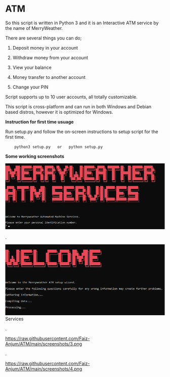 # ATM
So this script is written in Python 3 and it is an Interactive ATM service by the name of MerryWeather. 

There are several things you can do;

1. Deposit money in your account

2. Withdraw money from your account

3. View your balance

4. Money transfer to another account

5. Change your PIN

Script supports up to 10 user accounts, all totally customizable.

This script is cross-platform and can run in both Windows and Debian based distros, however it is optimized for Windows.


**Instruction for first time usuage**

Run setup.py and follow the on-screen instructions to setup script for the first time.

        python3 setup.py   or   python setup.py






**Some working screenshots**

![Homescreen](https://raw.githubusercontent.com/Faiz-Anjum/ATM/main/screenshots/1.png)


.

![Setup](https://raw.githubusercontent.com/Faiz-Anjum/ATM/main/screenshots/2.png)
Services

.

https://raw.githubusercontent.com/Faiz-Anjum/ATM/main/screenshots/3.png

.

https://raw.githubusercontent.com/Faiz-Anjum/ATM/main/screenshots/4.png











